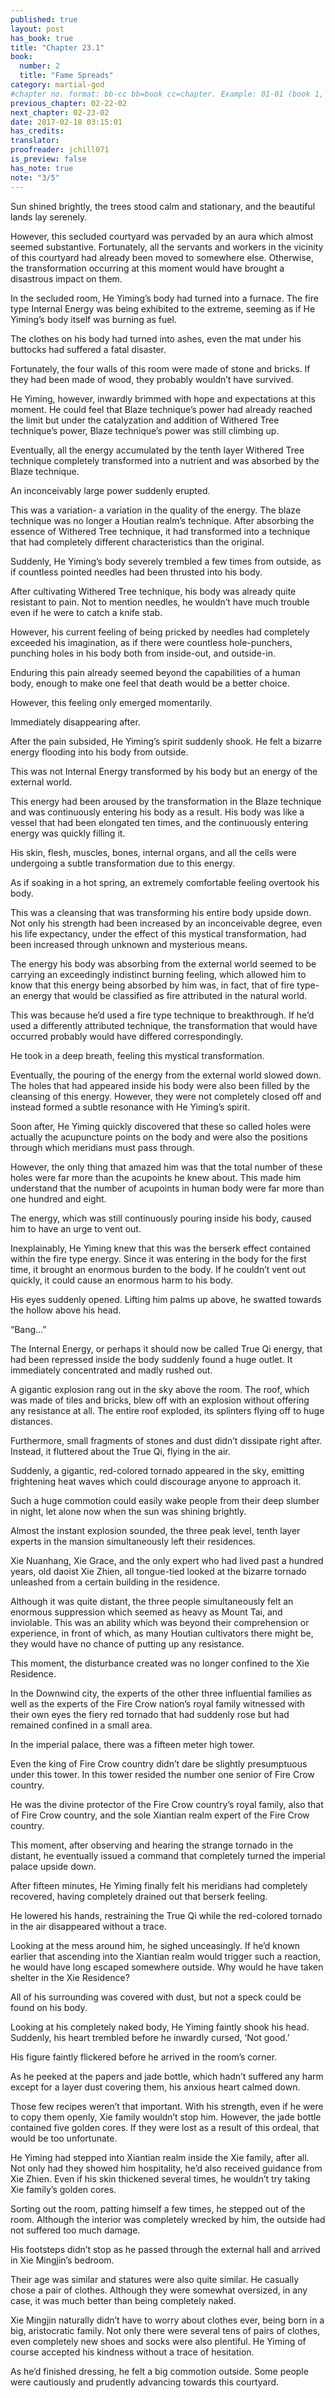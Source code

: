 ```yaml
---
published: true
layout: post
has_book: true
title: "Chapter 23.1"
book:
  number: 2
  title: "Fame Spreads"
category: martial-god
#chapter no. format: bb-cc bb=book cc=chapter. Example: 01-01 (book 1, chapter 1)
previous_chapter: 02-22-02
next_chapter: 02-23-02
date: 2017-02-18 03:15:01 
has_credits:
translator:
proofreader: jchill071
is_preview: false
has_note: true
note: "3/5"
---
```

Sun shined brightly, the trees stood calm and stationary, and the beautiful lands lay serenely.

However, this secluded courtyard was pervaded by an aura which almost seemed substantive. Fortunately, all the servants and workers in the vicinity of this courtyard had already been moved to somewhere else. Otherwise, the transformation occurring at this moment would have brought a disastrous impact on them.

In the secluded room, He Yiming’s body had turned into a furnace. The fire type Internal Energy was being exhibited to the extreme, seeming as if He Yiming’s body itself was burning as fuel.
<!--more-->

The clothes on his body had turned into ashes, even the mat under his buttocks had suffered a fatal disaster.

Fortunately, the four walls of this room were made of stone and bricks. If they had been made of wood, they probably wouldn’t have survived.

He Yiming, however, inwardly brimmed with hope and expectations at this moment. He could feel that Blaze technique’s power had already reached the limit but under the catalyzation and addition of Withered Tree technique’s power, Blaze technique’s power was still climbing up.

Eventually, all the energy accumulated by the tenth layer Withered Tree technique completely transformed into a nutrient and was absorbed by the Blaze technique.

An inconceivably large power suddenly erupted.

This was a variation- a variation in the quality of the energy. The blaze technique was no longer a Houtian realm’s technique. After absorbing the essence of Withered Tree technique, it had transformed into a technique that had completely different characteristics than the original.

Suddenly, He Yiming’s body severely trembled a few times from outside, as if countless pointed needles had been thrusted into his body.

After cultivating Withered Tree technique, his body was already quite resistant to pain. Not to mention needles, he wouldn’t have much trouble even if he were to catch a knife stab. 

However, his current feeling of being pricked by needles had completely exceeded his imagination, as if there were countless hole-punchers, punching holes in his body both from inside-out, and outside-in.

Enduring this pain already seemed beyond the capabilities of a human body, enough to make one feel that death would be a better choice.

However, this feeling only emerged momentarily.

Immediately disappearing after.

After the pain subsided, He Yiming’s spirit suddenly shook. He felt a bizarre energy flooding into his body from outside.

This was not Internal Energy transformed by his body but an energy of the external world.

This energy had been aroused by the transformation in the Blaze technique and was continuously entering his body as a result. His body was like a vessel that had been elongated ten times, and the continuously entering energy was quickly filling it.

His skin, flesh, muscles, bones, internal organs, and all the cells were undergoing a subtle transformation due to this energy.

As if soaking in a hot spring, an extremely comfortable feeling overtook his body.

This was a cleansing that was transforming his entire body upside down. Not only his strength had been increased by an inconceivable degree, even his life expectancy, under the effect of this mystical transformation, had been increased through unknown and mysterious means.

The energy his body was absorbing from the external world seemed to be carrying an exceedingly indistinct burning feeling, which allowed him to know that this energy being absorbed by him was, in fact, that of fire type- an energy that would be classified as fire attributed in the natural world.

This was because he’d used a fire type technique to breakthrough. If he’d used a differently attributed technique, the transformation that would have occurred probably would have differed correspondingly.

He took in a deep breath, feeling this mystical transformation.

Eventually, the pouring of the energy from the external world slowed down. The holes that had appeared inside his body were also been filled by the cleansing of this energy. However, they were not completely closed off and instead formed a subtle resonance with He Yiming’s spirit.

Soon after, He Yiming quickly discovered that these so called holes were actually the acupuncture points on the body and were also the positions through which meridians must pass through.

However, the only thing that amazed him was that the total number of these holes were far more than the acupoints he knew about. This made him understand that the number of acupoints in human body were far more than one hundred and eight.

The energy, which was still continuously pouring inside his body, caused him to have an urge to vent out. 

Inexplainably, He Yiming knew that this was the berserk effect contained within the fire type energy. Since it was entering in the body for the first time, it brought an enormous burden to the body. If he couldn’t vent out quickly, it could cause an enormous harm to his body.

His eyes suddenly opened. Lifting him palms up above, he swatted towards the hollow above his head.

“Bang…”

The Internal Energy, or perhaps it should now be called True Qi energy, that had been repressed inside the body suddenly found a huge outlet. It immediately concentrated and madly rushed out.

A gigantic explosion rang out in the sky above the room. The roof, which was made of tiles and bricks, blew off with an explosion without offering any resistance at all. The entire roof exploded, its splinters flying off to huge distances. 

Furthermore, small fragments of stones and dust didn’t dissipate right after. Instead, it fluttered about the True Qi, flying in the air. 

Suddenly, a gigantic, red-colored tornado appeared in the sky, emitting frightening heat waves which could discourage anyone to approach it.

Such a huge commotion could easily wake people from their deep slumber in night, let alone now when the sun was shining brightly.

Almost the instant explosion sounded, the three peak level, tenth layer experts in the mansion simultaneously left their residences.

Xie Nuanhang, Xie Grace, and the only expert who had lived past a hundred years, old daoist Xie Zhien, all tongue-tied looked at the bizarre tornado unleashed from a certain building in the residence.

Although it was quite distant, the three people simultaneously felt an enormous suppression which seemed as heavy as Mount Tai, and inviolable. This was an ability which was beyond their comprehension or experience, in front of which, as many Houtian cultivators there might be, they would have no chance of putting up any resistance.

This moment, the disturbance created was no longer confined to the Xie Residence.

In the Downwind city, the experts of the other three influential families as well as the experts of the Fire Crow nation’s royal family witnessed with their own eyes the fiery red tornado that had suddenly rose but had remained confined in a small area.

In the imperial palace, there was a fifteen meter high tower.

Even the king of Fire Crow country didn’t dare be slightly presumptuous under this tower. In this tower resided the number one senior of Fire Crow country.

He was the divine protector of the Fire Crow country’s royal family, also that of Fire Crow country, and the sole Xiantian realm expert of the Fire Crow country.

This moment, after observing and hearing the strange tornado in the distant, he eventually issued a command that completely turned the imperial palace upside down.

After fifteen minutes, He Yiming finally felt his meridians had completely recovered, having completely drained out that berserk feeling.

He lowered his hands, restraining the True Qi while the red-colored tornado in the air disappeared without a trace.

Looking at the mess around him, he sighed unceasingly. If he’d known earlier that ascending into the Xiantian realm would trigger such a reaction, he would have long escaped somewhere outside. Why would he have taken shelter in the Xie Residence?

All of his surrounding was covered with dust, but not a speck could be found on his body.

Looking at his completely naked body, He Yiming faintly shook his head. Suddenly, his heart trembled before he inwardly cursed, ‘Not good.’

His figure faintly flickered before he arrived in the room’s corner.

As he peeked at the papers and jade bottle, which hadn’t suffered any harm except for a layer dust covering them, his anxious heart calmed down.

Those few recipes weren’t that important. With his strength, even if he were to copy them openly, Xie family wouldn’t stop him. However, the jade bottle contained five golden cores. If they were lost as a result of this ordeal, that would be too unfortunate.

 He Yiming had stepped into Xiantian realm inside the Xie family, after all. Not only had they showed him hospitality, he’d also received guidance from Xie Zhien. Even if his skin thickened several times, he wouldn’t try taking Xie family’s golden cores.

Sorting out the room, patting himself a few times, he stepped out of the room. Although the interior was completely wrecked by him, the outside had not suffered too much damage.

His footsteps didn’t stop as he passed through the external hall and arrived in Xie Mingjin’s bedroom.

Their age was similar and statures were also quite similar. He casually chose a pair of clothes. Although they were somewhat oversized, in any case, it was much better than being completely naked.

Xie Mingjin naturally didn’t have to worry about clothes ever, being born in a big, aristocratic family. Not only there were several tens of pairs of clothes, even completely new shoes and socks were also plentiful. He Yiming of course accepted his kindness without a trace of hesitation.

As he’d finished dressing, he felt a big commotion outside. Some people were cautiously and prudently advancing towards this courtyard.

